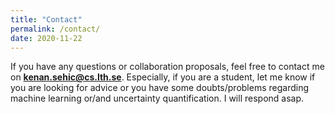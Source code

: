 ```yaml
---
title: "Contact"
permalink: /contact/
date: 2020-11-22
---
```


If you have any questions or collaboration proposals, feel free to contact me on **kenan.sehic@cs.lth.se**. Especially, if you are a student, let me know if you are looking for advice or you have some doubts/problems regarding machine learning or/and uncertainty quantification. I will respond asap.